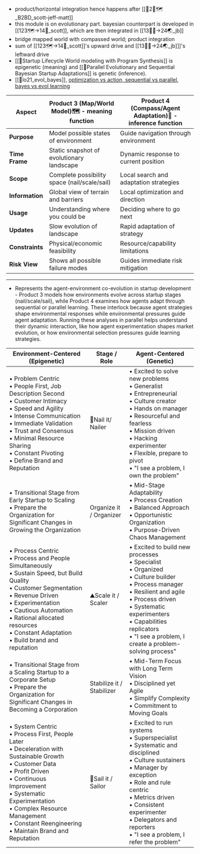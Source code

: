 - product/horizontal integration hence happens after [[🧭2🧭🗺️_B2BD_scott-jeff-matt]] 
- this module is on evolutionary part. bayesian counterpart is developed in [[123🗺️->14🧭_scott]], which are then integrated in [[13🧍‍♀️->24🌏_jb]]
- bridge mapped world with compassed world; product integration 
- sum of  [[123🗺️->14🧭_scott]]'s upward drive and [[13🧍‍♀️->24🌏_jb]]]'s leftward drive
- [[📝Startup Lifecycle World modeling with Program Synthesis]] is epigenetic (meaning) and [[📝Parallel Evolutionary and Sequential Bayesian Startup Adaptations]]  is genetic (inference).
- [[📜lo21_evol_bayes]], [optimization vs action, sequential vs parallel, bayes vs evol learning](https://github.com/Data4DM/BayesSD/discussions/244#discussioncomment-10442011) 

| Aspect          | Product 3 (Map/World Model)🗺️ - meaning function | Product 4 (Compass/Agent Adaptation)🧭 - inference function |
| --------------- | ------------------------------------------------- | ----------------------------------------------------------- |
| **Purpose**     | Model possible states of environment              | Guide navigation through environment                        |
| **Time Frame**  | Static snapshot of evolutionary landscape         | Dynamic response to current position                        |
| **Scope**       | Complete possibility space (nail/scale/sail)      | Local search and adaptation strategies                      |
| **Information** | Global view of terrain and barriers               | Local optimization and direction                            |
| **Usage**       | Understanding where you could be                  | Deciding where to go next                                   |
| **Updates**     | Slow evolution of landscape                       | Rapid adaptation of strategy                                |
| **Constraints** | Physical/economic feasibility                     | Resource/capability limitations                             |
| **Risk View**   | Shows all possible failure modes                  | Guides immediate risk mitigation                            |

---

- Represents the agent-environment co-evolution in startup development - Product 3 models how environments evolve across startup stages (nail/scale/sail), while Product 4 examines how agents adapt through sequential or parallel learning. These interlock because agent strategies shape environmental responses while environmental pressures guide agent adaptation. Running these analyses in parallel helps understand their dynamic interaction, like how agent experimentation shapes market evolution, or how environmental selection pressures guide learning strategies.

| Environment-Centered (Epigenetic)                                                                                                                                                                                                                                                             | Stage / Role              | Agent-Centered (Genetic)                                                                                                                                                                                                                                                              |
| --------------------------------------------------------------------------------------------------------------------------------------------------------------------------------------------------------------------------------------------------------------------------------------------- | ------------------------- | ------------------------------------------------------------------------------------------------------------------------------------------------------------------------------------------------------------------------------------------------------------------------------------- |
| • Problem Centric<br>• People First, Job Description Second<br>• Customer Intimacy<br>• Speed and Agility<br>• Intense Communication<br>• Immediate Validation<br>• Trust and Consensus<br>• Minimal Resource Sharing<br>• Constant Pivoting<br>• Define Brand and Reputation                 | 🌳Nail it/ Nailer         | • Excited to solve new problems<br>• Generalist<br>• Entrepreneurial<br>• Culture creator<br>• Hands on manager<br>• Resourceful and fearless<br>• Mission driven<br>• Hacking experimenter<br>• Flexible, prepare to pivot<br>• "I see a problem, I own the problem"                 |
| • Transitional Stage from Early Startup to Scaling<br>• Prepare the Organization for Significant Changes in Growing the Organization                                                                                                                                                          | Organize it / Organizer   | • Mid-Stage Adaptability<br>• Process Creation<br>• Balanced Approach<br>• Opportunistic Organization<br>• Purpose-Driven Chaos Management                                                                                                                                            |
| • Process Centric<br>• Process and People Simultaneously<br>• Sustain Speed, but Build Quality<br>• Customer Segmentation<br>• Revenue Driven<br>• Experimentation<br>• Cautious Automation<br>• Rational allocated resources<br>• Constant Adaptation<br>• Build brand and reputation        | ⛰️Scale it / Scaler       | • Excited to build new processes<br>• Specialist<br>• Organized<br>• Culture builder<br>• Process manager<br>• Resilient and agile<br>• Process driven<br>• Systematic experimenters<br>• Capabilities replicators<br>• "I see a problem, I create a problem-solving process"         |
| • Transitional Stage from a Scaling Startup to a Corporate Setup<br>• Prepare the Organization for Significant Changes in Becoming a Corporation                                                                                                                                              | Stabilize it / Stabilizer | • Mid-Term Focus with Long Term Vision<br>• Disciplined yet Agile<br>• Simplify Complexity<br>• Commitment to Moving Goals                                                                                                                                                            |
| • System Centric<br>• Process First, People Later<br>• Deceleration with Sustainable Growth<br>• Customer Data<br>• Profit Driven<br>• Continuous Improvement<br>• Systematic Experimentation<br>• Complex Resource Management<br>• Constant Reengineering<br>• Maintain Brand and Reputation | 🌊Sail it / Sailor        | • Excited to run systems<br>• Superspecialist<br>• Systematic and disciplined<br>• Culture sustainers<br>• Manager by exception<br>• Role and rule centric<br>• Metrics driven<br>• Consistent experimenter<br>• Delegators and reporters<br>• "I see a problem, I refer the problem" |


